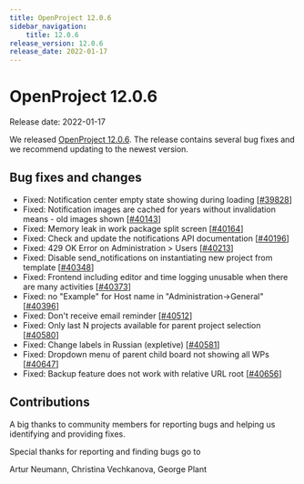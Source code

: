 ```yaml
---
title: OpenProject 12.0.6
sidebar_navigation:
    title: 12.0.6
release_version: 12.0.6
release_date: 2022-01-17
---
```


# OpenProject 12.0.6

Release date: 2022-01-17

We released [OpenProject 12.0.6](https://community.openproject.org/versions/1504).
The release contains several bug fixes and we recommend updating to the newest version.

## Bug fixes and changes

- Fixed: Notification center empty state showing during loading \[[#39828](https://community.openproject.org/wp/39828)\]
- Fixed: Notification images are cached for years without invalidation means - old images shown \[[#40143](https://community.openproject.org/wp/40143)\]
- Fixed: Memory leak in work package split screen \[[#40164](https://community.openproject.org/wp/40164)\]
- Fixed: Check and update the notifications API documentation \[[#40196](https://community.openproject.org/wp/40196)\]
- Fixed: 429 OK Error on Administration > Users \[[#40213](https://community.openproject.org/wp/40213)\]
- Fixed: Disable send_notifications on instantiating new project from template \[[#40348](https://community.openproject.org/wp/40348)\]
- Fixed: Frontend including editor and time logging unusable when there are many activities \[[#40373](https://community.openproject.org/wp/40373)\]
- Fixed: no "Example" for Host name in "Administration->General" \[[#40396](https://community.openproject.org/wp/40396)\]
- Fixed: Don't receive email reminder \[[#40512](https://community.openproject.org/wp/40512)\]
- Fixed: Only last N projects available for parent project selection \[[#40580](https://community.openproject.org/wp/40580)\]
- Fixed: Change labels in Russian (expletive) \[[#40581](https://community.openproject.org/wp/40581)\]
- Fixed: Dropdown menu of parent child board not showing all WPs \[[#40647](https://community.openproject.org/wp/40647)\]
- Fixed: Backup feature does not work with relative URL root \[[#40656](https://community.openproject.org/wp/40656)\]

## Contributions

A big thanks to community members for reporting bugs and helping us identifying and providing fixes.

Special thanks for reporting and finding bugs go to

Artur Neumann, Christina Vechkanova, George Plant
